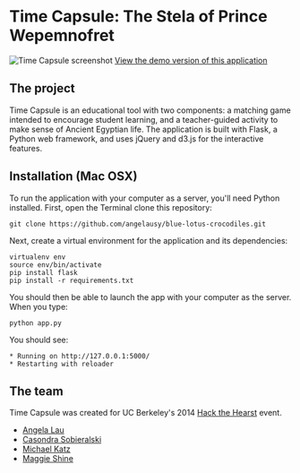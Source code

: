 Time Capsule: The Stela of Prince Wepemnofret
==========
![Time Capsule screenshot](https://raw.githubusercontent.com/angelausy/blue-lotus-crocodiles/master/static/screenshot.png)
[View the demo version of this application](http://crocodiles.herokuapp.com)

## The project
Time Capsule is an educational tool with two components: a matching game intended to encourage student learning, and a teacher-guided activity to make sense of Ancient Egyptian life. The application is built with Flask, a Python web framework, and uses jQuery and d3.js for the interactive features.

## Installation (Mac OSX)
To run the application with your computer as a server, you'll need Python installed. First, open the Terminal clone this repository:

    git clone https://github.com/angelausy/blue-lotus-crocodiles.git

Next, create a virtual environment for the application and its dependencies:

    virtualenv env
    source env/bin/activate
    pip install flask
    pip install -r requirements.txt

You should then be able to launch the app with your computer as the server. When you type:

    python app.py

You should see:

    * Running on http://127.0.0.1:5000/
    * Restarting with reloader

## The team
Time Capsule was created for UC Berkeley's 2014 [Hack the Hearst](http://hackthehearst.berkeley.edu/) event.
* [Angela Lau](https://twitter.com/a2lau)
* [Casondra Sobieralski](http://dancing-octopus-health-media.com/)
* [Michael Katz](https://www.linkedin.com/pub/michael-katz/6/215/408)
* [Maggie Shine](http://twitter.com/magksh)
